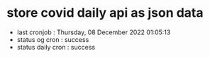 # store covid daily api as json data

- last cronjob : Thursday, 08 December 2022 01:05:13
- status og cron : success
- status daily cron : success
      
      